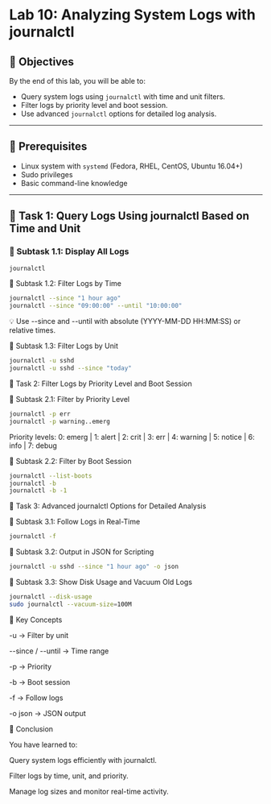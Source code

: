 # Lab 10: Analyzing System Logs with journalctl

## 🎯 Objectives
By the end of this lab, you will be able to:
- Query system logs using `journalctl` with time and unit filters.
- Filter logs by priority level and boot session.
- Use advanced `journalctl` options for detailed log analysis.

---

## 🧰 Prerequisites
- Linux system with `systemd` (Fedora, RHEL, CentOS, Ubuntu 16.04+)
- Sudo privileges
- Basic command-line knowledge

---

## 🧪 Task 1: Query Logs Using journalctl Based on Time and Unit

### 🔹 Subtask 1.1: Display All Logs
```bash
journalctl
```
🔹 Subtask 1.2: Filter Logs by Time
```bash
journalctl --since "1 hour ago"
journalctl --since "09:00:00" --until "10:00:00"
```

💡 Use --since and --until with absolute (YYYY-MM-DD HH:MM:SS) or relative times.

🔹 Subtask 1.3: Filter Logs by Unit
```bash
journalctl -u sshd
journalctl -u sshd --since "today"
```
🧪 Task 2: Filter Logs by Priority Level and Boot Session

🔹 Subtask 2.1: Filter by Priority Level
```bash
journalctl -p err
journalctl -p warning..emerg
```

Priority levels:
0: emerg | 1: alert | 2: crit | 3: err | 4: warning | 5: notice | 6: info | 7: debug

🔹 Subtask 2.2: Filter by Boot Session
```bash
journalctl --list-boots
journalctl -b
journalctl -b -1
```
🧪 Task 3: Advanced journalctl Options for Detailed Analysis

🔹 Subtask 3.1: Follow Logs in Real-Time
```bash
journalctl -f
```
🔹 Subtask 3.2: Output in JSON for Scripting
```bash
journalctl -u sshd --since "1 hour ago" -o json
```
🔹 Subtask 3.3: Show Disk Usage and Vacuum Old Logs
```bash
journalctl --disk-usage
sudo journalctl --vacuum-size=100M
```
🧩 Key Concepts

-u → Filter by unit

--since / --until → Time range

-p → Priority

-b → Boot session

-f → Follow logs

-o json → JSON output

🏁 Conclusion

You have learned to:

Query system logs efficiently with journalctl.

Filter logs by time, unit, and priority.

Manage log sizes and monitor real-time activity.
